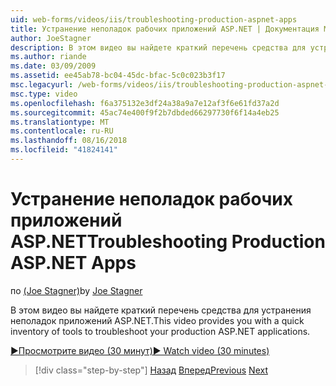 ```yaml
---
uid: web-forms/videos/iis/troubleshooting-production-aspnet-apps
title: Устранение неполадок рабочих приложений ASP.NET | Документация Майкрософт
author: JoeStagner
description: В этом видео вы найдете краткий перечень средства для устранения неполадок приложений ASP.NET.
ms.author: riande
ms.date: 03/09/2009
ms.assetid: ee45ab78-bc04-45dc-bfac-5c0c023b3f17
msc.legacyurl: /web-forms/videos/iis/troubleshooting-production-aspnet-apps
msc.type: video
ms.openlocfilehash: f6a375132e3df24a38a9a7e12af3f6e61fd37a2d
ms.sourcegitcommit: 45ac74e400f9f2b7dbded66297730f6f14a4eb25
ms.translationtype: MT
ms.contentlocale: ru-RU
ms.lasthandoff: 08/16/2018
ms.locfileid: "41824141"
---
```

<a name="troubleshooting-production-aspnet-apps"></a><span data-ttu-id="d0376-103">Устранение неполадок рабочих приложений ASP.NET</span><span class="sxs-lookup"><span data-stu-id="d0376-103">Troubleshooting Production ASP.NET Apps</span></span>
====================
<span data-ttu-id="d0376-104">по [(Joe Stagner)](https://github.com/JoeStagner)</span><span class="sxs-lookup"><span data-stu-id="d0376-104">by [Joe Stagner](https://github.com/JoeStagner)</span></span>

<span data-ttu-id="d0376-105">В этом видео вы найдете краткий перечень средства для устранения неполадок приложений ASP.NET.</span><span class="sxs-lookup"><span data-stu-id="d0376-105">This video provides you with a quick inventory of tools to troubleshoot your production ASP.NET applications.</span></span>

[<span data-ttu-id="d0376-106">&#9654;Просмотрите видео (30 минут)</span><span class="sxs-lookup"><span data-stu-id="d0376-106">&#9654; Watch video (30 minutes)</span></span>](https://channel9.msdn.com/Blogs/ASP-NET-Site-Videos/troubleshooting-production-aspnet-apps)

> [!div class="step-by-step"]
> <span data-ttu-id="d0376-107">[Назад](feature-specific-delegated-management.md)
> [Вперед](creating-a-site-with-iis7-manager.md)</span><span class="sxs-lookup"><span data-stu-id="d0376-107">[Previous](feature-specific-delegated-management.md)
[Next](creating-a-site-with-iis7-manager.md)</span></span>
